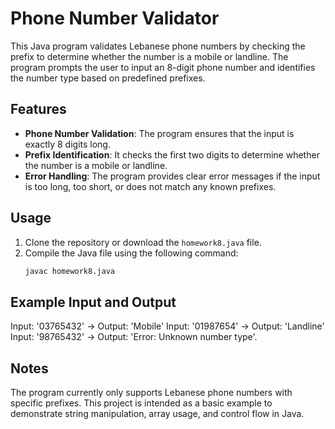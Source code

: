 # Phone Number Validator

This Java program validates Lebanese phone numbers by checking the prefix to determine whether the number is a mobile or landline. The program prompts the user to input an 8-digit phone number and identifies the number type based on predefined prefixes.

## Features

- **Phone Number Validation**: The program ensures that the input is exactly 8 digits long.
- **Prefix Identification**: It checks the first two digits to determine whether the number is a mobile or landline.
- **Error Handling**: The program provides clear error messages if the input is too long, too short, or does not match any known prefixes.

## Usage

1. Clone the repository or download the `homework8.java` file.
2. Compile the Java file using the following command:
   ```bash
   javac homework8.java


## Example Input and Output
Input: '03765432' → Output: 'Mobile'
Input: '01987654' → Output: 'Landline'
Input: '98765432' → Output: 'Error: Unknown number type'.

## Notes
The program currently only supports Lebanese phone numbers with specific prefixes.
This project is intended as a basic example to demonstrate string manipulation, array usage, and control flow in Java.

